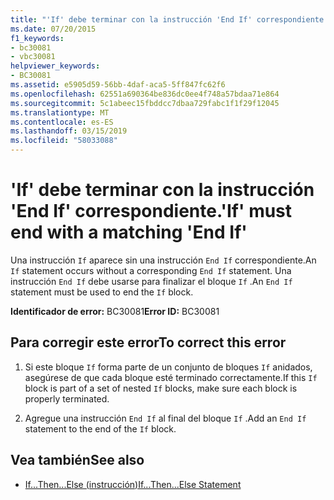 ```yaml
---
title: "'If' debe terminar con la instrucción 'End If' correspondiente."
ms.date: 07/20/2015
f1_keywords:
- bc30081
- vbc30081
helpviewer_keywords:
- BC30081
ms.assetid: e5905d59-56bb-4daf-aca5-5ff847fc62f6
ms.openlocfilehash: 62551a690364be836dc0ee4f748a57bdaa71e864
ms.sourcegitcommit: 5c1abeec15fbddcc7dbaa729fabc1f1f29f12045
ms.translationtype: MT
ms.contentlocale: es-ES
ms.lasthandoff: 03/15/2019
ms.locfileid: "58033088"
---
```

# <a name="if-must-end-with-a-matching-end-if"></a><span data-ttu-id="de9f1-102">'If' debe terminar con la instrucción 'End If' correspondiente.</span><span class="sxs-lookup"><span data-stu-id="de9f1-102">'If' must end with a matching 'End If'</span></span>
<span data-ttu-id="de9f1-103">Una instrucción `If` aparece sin una instrucción `End If` correspondiente.</span><span class="sxs-lookup"><span data-stu-id="de9f1-103">An `If` statement occurs without a corresponding `End If` statement.</span></span> <span data-ttu-id="de9f1-104">Una instrucción `End If` debe usarse para finalizar el bloque `If` .</span><span class="sxs-lookup"><span data-stu-id="de9f1-104">An `End If` statement must be used to end the `If` block.</span></span>  
  
 <span data-ttu-id="de9f1-105">**Identificador de error:** BC30081</span><span class="sxs-lookup"><span data-stu-id="de9f1-105">**Error ID:** BC30081</span></span>  
  
## <a name="to-correct-this-error"></a><span data-ttu-id="de9f1-106">Para corregir este error</span><span class="sxs-lookup"><span data-stu-id="de9f1-106">To correct this error</span></span>  
  
1.  <span data-ttu-id="de9f1-107">Si este bloque `If` forma parte de un conjunto de bloques `If` anidados, asegúrese de que cada bloque esté terminado correctamente.</span><span class="sxs-lookup"><span data-stu-id="de9f1-107">If this `If` block is part of a set of nested `If` blocks, make sure each block is properly terminated.</span></span>  
  
2.  <span data-ttu-id="de9f1-108">Agregue una instrucción `End If` al final del bloque `If` .</span><span class="sxs-lookup"><span data-stu-id="de9f1-108">Add an `End If` statement to the end of the `If` block.</span></span>  
  
## <a name="see-also"></a><span data-ttu-id="de9f1-109">Vea también</span><span class="sxs-lookup"><span data-stu-id="de9f1-109">See also</span></span>

- [<span data-ttu-id="de9f1-110">If...Then...Else (instrucción)</span><span class="sxs-lookup"><span data-stu-id="de9f1-110">If...Then...Else Statement</span></span>](../../visual-basic/language-reference/statements/if-then-else-statement.md)
